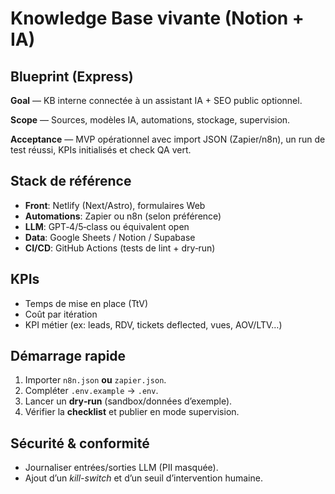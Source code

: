 # Knowledge Base vivante (Notion + IA)

## Blueprint (Express)
**Goal** — KB interne connectée à un assistant IA + SEO public optionnel.

**Scope** — Sources, modèles IA, automations, stockage, supervision.

**Acceptance** — MVP opérationnel avec import JSON (Zapier/n8n), un run de test réussi, KPIs initialisés et check QA vert.

## Stack de référence
- **Front**: Netlify (Next/Astro), formulaires Web
- **Automations**: Zapier ou n8n (selon préférence)
- **LLM**: GPT‑4/5‑class ou équivalent open
- **Data**: Google Sheets / Notion / Supabase
- **CI/CD**: GitHub Actions (tests de lint + dry‑run)

## KPIs
- Temps de mise en place (TtV)
- Coût par itération
- KPI métier (ex: leads, RDV, tickets deflected, vues, AOV/LTV…)

## Démarrage rapide
1. Importer `n8n.json` **ou** `zapier.json`.
2. Compléter `.env.example` → `.env`.
3. Lancer un **dry‑run** (sandbox/données d’exemple).
4. Vérifier la **checklist** et publier en mode supervision.

## Sécurité & conformité
- Journaliser entrées/sorties LLM (PII masquée).
- Ajout d’un *kill-switch* et d’un seuil d’intervention humaine.
